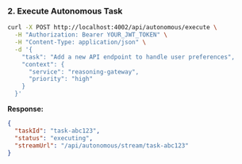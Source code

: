 ### **2. Execute Autonomous Task**

```bash
curl -X POST http://localhost:4002/api/autonomous/execute \
  -H "Authorization: Bearer YOUR_JWT_TOKEN" \
  -H "Content-Type: application/json" \
  -d '{
    "task": "Add a new API endpoint to handle user preferences",
    "context": {
      "service": "reasoning-gateway",
      "priority": "high"
    }
  }'
```

**Response:**

```json
{
  "taskId": "task-abc123",
  "status": "executing",
  "streamUrl": "/api/autonomous/stream/task-abc123"
}
```
